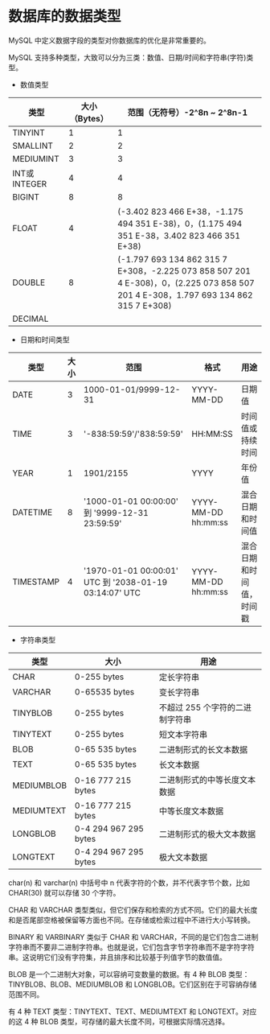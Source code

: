 # 数据库的数据类型

MySQL 中定义数据字段的类型对你数据库的优化是非常重要的。

MySQL 支持多种类型，大致可以分为三类：数值、日期/时间和字符串(字符)类型。

* 数值类型

| 类型         | 大小（Bytes） | 范围（无符号）-2^8n ~ 2^8n-1                                 |
| ------------ | ------------- | ------------------------------------------------------------ |
| TINYINT      | 1             | 1                                                            |
| SMALLINT     | 2             | 2                                                            |
| MEDIUMINT    | 3             | 3                                                            |
| INT或INTEGER | 4             | 4                                                            |
| BIGINT       | 8             | 8                                                            |
| FLOAT        | 4             | (-3.402 823 466 E+38，-1.175 494 351 E-38)，0，(1.175 494 351 E-38，3.402 823 466 351 E+38) |
| DOUBLE       | 8             | (-1.797 693 134 862 315 7 E+308，-2.225 073 858 507 201 4 E-308)，0，(2.225 073 858 507 201 4 E-308，1.797 693 134 862 315 7 E+308) |
| DECIMAL      |               |                                                              |

* 日期和时间类型

| 类型      | 大小 | 范围                                                   | 格式                | 用途                     |
| --------- | ---- | ------------------------------------------------------ | ------------------- | ------------------------ |
| DATE      | 3    | 1000-01-01/9999-12-31                                  | YYYY-MM-DD          | 日期值                   |
| TIME      | 3    | '-838:59:59'/'838:59:59'                               | HH:MM:SS            | 时间值或持续时间         |
| YEAR      | 1    | 1901/2155                                              | YYYY                | 年份值                   |
| DATETIME  | 8    | '1000-01-01 00:00:00' 到 '9999-12-31 23:59:59'         | YYYY-MM-DD hh:mm:ss | 混合日期和时间值         |
| TIMESTAMP | 4    | '1970-01-01 00:00:01' UTC 到 '2038-01-19 03:14:07' UTC | YYYY-MM-DD hh:mm:ss | 混合日期和时间值，时间戳 |

* 字符串类型

| 类型       | 大小                  | 用途                            |
| ---------- | --------------------- | ------------------------------- |
| CHAR       | 0-255 bytes           | 定长字符串                      |
| VARCHAR    | 0-65535 bytes         | 变长字符串                      |
| TINYBLOB   | 0-255 bytes           | 不超过 255 个字符的二进制字符串 |
| TINYTEXT   | 0-255 bytes           | 短文本字符串                    |
| BLOB       | 0-65 535 bytes        | 二进制形式的长文本数据          |
| TEXT       | 0-65 535 bytes        | 长文本数据                      |
| MEDIUMBLOB | 0-16 777 215 bytes    | 二进制形式的中等长度文本数据    |
| MEDIUMTEXT | 0-16 777 215 bytes    | 中等长度文本数据                |
| LONGBLOB   | 0-4 294 967 295 bytes | 二进制形式的极大文本数据        |
| LONGTEXT   | 0-4 294 967 295 bytes | 极大文本数据                    |

char(n) 和 varchar(n) 中括号中 n 代表字符的个数，并不代表字节个数，比如 CHAR(30) 就可以存储 30 个字符。

CHAR 和 VARCHAR 类型类似，但它们保存和检索的方式不同。它们的最大长度和是否尾部空格被保留等方面也不同。在存储或检索过程中不进行大小写转换。

BINARY 和 VARBINARY 类似于 CHAR 和 VARCHAR，不同的是它们包含二进制字符串而不要非二进制字符串。也就是说，它们包含字节字符串而不是字符字符串。这说明它们没有字符集，并且排序和比较基于列值字节的数值值。

BLOB 是一个二进制大对象，可以容纳可变数量的数据。有 4 种 BLOB 类型：TINYBLOB、BLOB、MEDIUMBLOB 和 LONGBLOB。它们区别在于可容纳存储范围不同。

有 4 种 TEXT 类型：TINYTEXT、TEXT、MEDIUMTEXT 和 LONGTEXT。对应的这 4 种 BLOB 类型，可存储的最大长度不同，可根据实际情况选择。